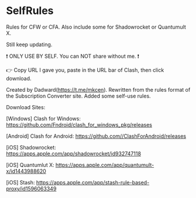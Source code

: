 # SelfRules

Rules for CFW or CFA. Also include some for Shadowrocket or Quantumult X.

Still keep updating.


❗ ONLY USE BY SELF. You can NOT share without me. ❗

👉 Copy URL I gave you, paste in the URL bar of Clash, then click download.


Created by Dadward(https://t.me/mkcen). Rewritten from the rules format of the Subscription Converter site. Added some self-use rules.


Download Sites:

[Windows] Clash for Windows: https://github.com/Fndroid/clash_for_windows_pkg/releases

[Android] Clash for Android: https://github.com//ClashForAndroid/releases

[iOS] Shadowrocket: https://apps.apple.com/app/shadowrocket/id932747118

[iOS] Quantumlut X: https://apps.apple.com/app/quantumult-x/id1443988620

[iOS] Stash: https://apps.apple.com/app/stash-rule-based-proxy/id1596063349
